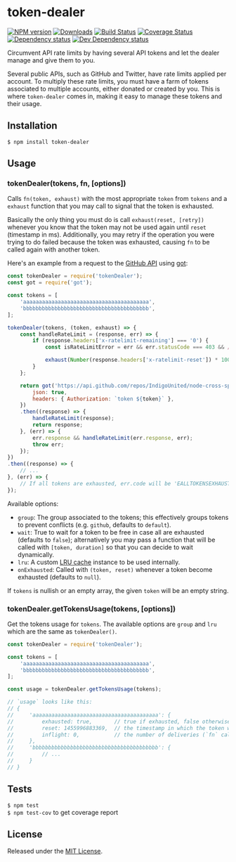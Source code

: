 # token-dealer

[![NPM version][npm-image]][npm-url] [![Downloads][downloads-image]][npm-url] [![Build Status][travis-image]][travis-url] [![Coverage Status][coveralls-image]][coveralls-url] [![Dependency status][david-dm-image]][david-dm-url] [![Dev Dependency status][david-dm-dev-image]][david-dm-dev-url]

[npm-url]:https://npmjs.org/package/token-dealer
[downloads-image]:http://img.shields.io/npm/dm/token-dealer.svg
[npm-image]:http://img.shields.io/npm/v/token-dealer.svg
[travis-url]:https://travis-ci.org/IndigoUnited/node-token-dealer
[travis-image]:http://img.shields.io/travis/IndigoUnited/node-token-dealer/master.svg
[coveralls-url]:https://coveralls.io/r/IndigoUnited/node-token-dealer
[coveralls-image]:https://img.shields.io/coveralls/IndigoUnited/node-token-dealer/master.svg
[david-dm-url]:https://david-dm.org/IndigoUnited/node-token-dealer
[david-dm-image]:https://img.shields.io/david/IndigoUnited/node-token-dealer.svg
[david-dm-dev-url]:https://david-dm.org/IndigoUnited/node-token-dealer#info=devDependencies
[david-dm-dev-image]:https://img.shields.io/david/dev/IndigoUnited/node-token-dealer.svg

Circumvent API rate limits by having several API tokens and let the dealer manage and give them to you.

Several public APIs, such as GitHub and Twitter, have rate limits applied per account. To multiply these rate limits, you must have a farm of tokens associated to multiple accounts, either donated or created by you. This is where `token-dealer` comes in, making it easy to
manage these tokens and their usage.


## Installation

`$ npm install token-dealer`


## Usage

### tokenDealer(tokens, fn, [options])

Calls `fn(token, exhaust)` with the most appropriate `token` from `tokens` and a `exhaust` function that you may call to signal that the token is exhausted.

Basically the only thing you must do is call `exhaust(reset, [retry])` whenever you know that the token may not be used again until `reset` (timestamp in ms). Additionally, you may retry if the operation you were trying to do failed because the token was exhausted, causing `fn` to be called again with another token.

Here's an example from a request to the [GitHub API](https://developer.github.com/v3/#rate-limiting) using [got](https://www.npmjs.com/package/got):

```js
const tokenDealer = require('tokenDealer');
const got = require('got');

const tokens = [
    'aaaaaaaaaaaaaaaaaaaaaaaaaaaaaaaaaaaaaaaa',
    'bbbbbbbbbbbbbbbbbbbbbbbbbbbbbbbbbbbbbbbb',
];

tokenDealer(tokens, (token, exhaust) => {
    const handleRateLimit = (response, err) => {
        if (response.headers['x-ratelimit-remaining'] === '0') {
            const isRateLimitError = err && err.statusCode === 403 && /rate limit/i.test(response.body.message);

            exhaust(Number(response.headers['x-ratelimit-reset']) * 1000, isRateLimitError);
        }
    };

    return got('https://api.github.com/repos/IndigoUnited/node-cross-spawn', {
        json: true,
        headers: { Authorization: `token ${token}` },
    })
    .then((response) => {
        handleRateLimit(response);
        return response;
    }, (err) => {
        err.response && handleRateLimit(err.response, err);
        throw err;
    });
})
.then((response) => {
    // ...
}, (err) => {
    // If all tokens are exhausted, err.code will be 'EALLTOKENSEXHAUSTED'
});
```

Available options:

- `group`: The group associated to the tokens; this effectively groups tokens to prevent conflicts (e.g. `github`, defaults to `default`).
- `wait`: True to wait for a token to be free in case all are exhausted (defaults to `false`); alternatively you may pass a function that will be called with `[token, duration]` so that you can decide to wait dynamically.
- `lru`: A custom [LRU cache](https://www.npmjs.com/package/lru-cache) instance to be used internally.
- `onExhausted`: Called with `(token, reset)` whenever a token become exhausted (defaults to `null`).


If `tokens` is nullish or an empty array, the given `token` will be an empty string.


### tokenDealer.getTokensUsage(tokens, [options])

Get the tokens usage for `tokens`. The available options are `group` and `lru` which are the same as `tokenDealer()`.

```js
const tokenDealer = require('tokenDealer');

const tokens = [
    'aaaaaaaaaaaaaaaaaaaaaaaaaaaaaaaaaaaaaaaa',
    'bbbbbbbbbbbbbbbbbbbbbbbbbbbbbbbbbbbbbbbb',
];

const usage = tokenDealer.getTokensUsage(tokens);

// `usage` looks like this:
// {
//     'aaaaaaaaaaaaaaaaaaaaaaaaaaaaaaaaaaaaaaaa': {
//         exhausted: true,       // true if exhausted, false otherwise
//         reset: 1455996883369,  // the timestamp in which the token will become available again
//         inflight: 0,           // the number of deliveries (`fn` calls) that still haven't completed
//     },
//     'bbbbbbbbbbbbbbbbbbbbbbbbbbbbbbbbbbbbbbbb': {
//         // ...
//     }
// }
```


## Tests

`$ npm test`   
`$ npm test-cov` to get coverage report


## License

Released under the [MIT License](http://www.opensource.org/licenses/mit-license.php).
